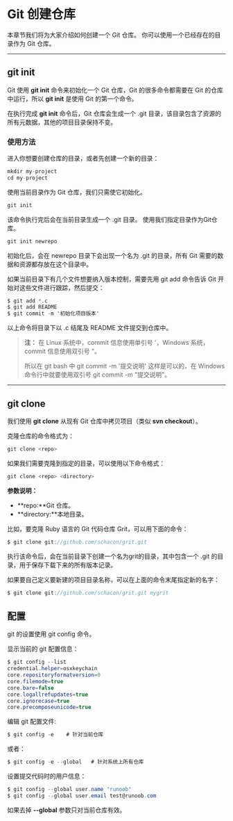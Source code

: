 # Git 创建仓库
本章节我们将为大家介绍如何创建一个 Git 仓库。
你可以使用一个已经存在的目录作为 Git 仓库。

---

## git init
Git 使用 **git init** 命令来初始化一个 Git 仓库，Git 的很多命令都需要在 Git 的仓库中运行，所以 **git init** 是使用 Git 的第一个命令。

在执行完成 **git init** 命令后，Git 仓库会生成一个 .git 目录，该目录包含了资源的所有元数据，其他的项目目录保持不变。

### 使用方法
进入你想要创建仓库的目录，或者先创建一个新的目录：
```cs
mkdir my-project
cd my-project
```

使用当前目录作为 Git 仓库，我们只需使它初始化。
```cs
git init
```

该命令执行完后会在当前目录生成一个 .git 目录。
使用我们指定目录作为Git仓库。
```cs
git init newrepo
```

初始化后，会在 newrepo 目录下会出现一个名为 .git 的目录，所有 Git 需要的数据和资源都存放在这个目录中。

如果当前目录下有几个文件想要纳入版本控制，需要先用 git add 命令告诉 Git 开始对这些文件进行跟踪，然后提交：
```cs
$ git add *.c
$ git add README
$ git commit -m '初始化项目版本'
```

以上命令将目录下以 .c 结尾及 README 文件提交到仓库中。

> **注：** 在 Linux 系统中，commit 信息使用单引号 '，Windows 系统，commit 信息使用双引号 "。
> 
> 所以在 git bash 中 git commit -m '提交说明' 这样是可以的，在 Windows 命令行中就要使用双引号 git commit -m "提交说明"。

---

## git clone
我们使用 **git clone** 从现有 Git 仓库中拷贝项目（类似 **svn checkout**）。

克隆仓库的命令格式为：
```cs
git clone <repo>
```

如果我们需要克隆到指定的目录，可以使用以下命令格式：
```cs
git clone <repo> <directory>
```

**参数说明：**
- **repo:**Git 仓库。
- **directory:**本地目录。

比如，要克隆 Ruby 语言的 Git 代码仓库 Grit，可以用下面的命令：
```cs
$ git clone git://github.com/schacon/grit.git
```

执行该命令后，会在当前目录下创建一个名为grit的目录，其中包含一个 .git 的目录，用于保存下载下来的所有版本记录。

如果要自己定义要新建的项目目录名称，可以在上面的命令末尾指定新的名字：
```cs
$ git clone git://github.com/schacon/grit.git mygrit
```

## 配置
git 的设置使用 git config 命令。

显示当前的 git 配置信息：
```cs
$ git config --list
credential.helper=osxkeychain
core.repositoryformatversion=0
core.filemode=true
core.bare=false
core.logallrefupdates=true
core.ignorecase=true
core.precomposeunicode=true
```

编辑 git 配置文件:
```cs
$ git config -e    # 针对当前仓库 
```

或者：
```cs
$ git config -e --global   # 针对系统上所有仓库
```

设置提交代码时的用户信息：
```cs
$ git config --global user.name "runoob"
$ git config --global user.email test@runoob.com
```

如果去掉 **--global** 参数只对当前仓库有效。